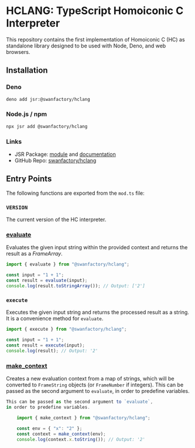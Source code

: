 # HCLANG: TypeScript Homoiconic C Interpreter

This repository contains the first implementation of Homoiconic C (HC) as
standalone library designed to be used with Node, Deno, and web browsers.

## Installation

### Deno
```bash
deno add jsr:@swanfactory/hclang
```

### Node.js / npm
```bash
npx jsr add @swanfactory/hclang
```

### Links
- JSR Package: [module](https://jsr.io/@swanfactory/hclang) and
  [documentation](https://jsr.io/@swanfactory/hclang/doc)
- GitHub Repo: [swanfactory/hclang](https://github.com/TheSwanFactory/hclang)

## Entry Points

The following functions are exported from the `mod.ts` file:

### `VERSION`

The current version of the HC interpreter.

### [evaluate](http://_vscodecontentref_/0)

Evaluates the given input string within the provided context and returns the
result as a _FrameArray_.

```typescript
import { evaluate } from "@swanfactory/hclang";

const input = "1 + 1";
const result = evaluate(input);
console.log(result.toStringArray()); // Output: ['2']
```

### `execute`

Executes the given input string and returns the processed result as a string. It
is a convenience method for `evaluate`.

```typescript
import { execute } from "@swanfactory/hclang";

const input = "1 + 1";
const result = execute(input);
console.log(result); // Output: '2'
```

### [make_context](http://_vscodecontentref_/3)

Creates a new evaluation context from a map of strings, which will be converted
to `FrameString` objects (or `FrameNumber` if integers). This can be passed as
the second argument to `evaluate`, in order to predefine variables.

```typescript
This can be passed as the second argument to `evaluate`,
in order to predefine variables.

    import { make_context } from "@swanfactory/hclang";
    
    const env = { "x": "2" };
    const context = make_context(env);
    console.log(context.x.toString()); // Output: '2'
```
